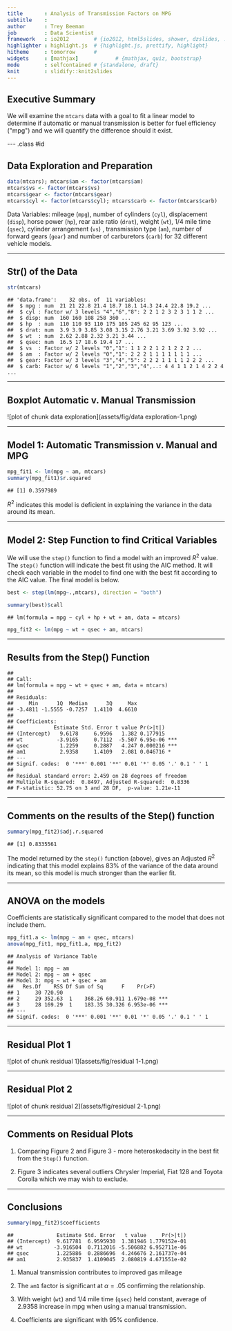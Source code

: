 ```yaml
---
title       : Analysis of Transmission Factors on MPG
subtitle    : 
author      : Trey Beeman
job         : Data Scientist
framework   : io2012        # {io2012, html5slides, shower, dzslides, ...}
highlighter : highlight.js  # {highlight.js, prettify, highlight}
hitheme     : tomorrow      # 
widgets     : [mathjax]            # {mathjax, quiz, bootstrap}
mode        : selfcontained # {standalone, draft}
knit        : slidify::knit2slides
---
```


## Executive Summary 

We will examine the `mtcars` data with a goal to fit a linear model to determine if automatic or manual transmission is better for fuel efficiency ("mpg") and we will quantify the difference should it exist.

--- .class #id 

## Data Exploration and Preparation


```r
data(mtcars); mtcars$am <- factor(mtcars$am)
mtcars$vs <- factor(mtcars$vs)
mtcars$gear <- factor(mtcars$gear)
mtcars$cyl <- factor(mtcars$cyl); mtcars$carb <- factor(mtcars$carb)
```
Data Variables: mileage (`mpg`), number of cylinders (`cyl`), 
displacement (`disp`), horse power (`hp`), rear axle ratio (`drat`), 
weight (`wt`), 1/4 mile time (`qsec`), cylinder arrangement (`vs`) , transmission type (`am`), number of forward gears (`gear`) and number of carburetors (`carb`) for 32 different vehicle models.

---

## Str() of the Data


```r
str(mtcars)
```

```
## 'data.frame':	32 obs. of  11 variables:
##  $ mpg : num  21 21 22.8 21.4 18.7 18.1 14.3 24.4 22.8 19.2 ...
##  $ cyl : Factor w/ 3 levels "4","6","8": 2 2 1 2 3 2 3 1 1 2 ...
##  $ disp: num  160 160 108 258 360 ...
##  $ hp  : num  110 110 93 110 175 105 245 62 95 123 ...
##  $ drat: num  3.9 3.9 3.85 3.08 3.15 2.76 3.21 3.69 3.92 3.92 ...
##  $ wt  : num  2.62 2.88 2.32 3.21 3.44 ...
##  $ qsec: num  16.5 17 18.6 19.4 17 ...
##  $ vs  : Factor w/ 2 levels "0","1": 1 1 2 2 1 2 1 2 2 2 ...
##  $ am  : Factor w/ 2 levels "0","1": 2 2 2 1 1 1 1 1 1 1 ...
##  $ gear: Factor w/ 3 levels "3","4","5": 2 2 2 1 1 1 1 2 2 2 ...
##  $ carb: Factor w/ 6 levels "1","2","3","4",..: 4 4 1 1 2 1 4 2 2 4 ...
```

---

## Boxplot Automatic v. Manual Transmission

![plot of chunk data exploration](assets/fig/data exploration-1.png)

---

## Model 1: Automatic Transmission v. Manual and MPG


```r
mpg_fit1 <- lm(mpg ~ am, mtcars)
summary(mpg_fit1)$r.squared
```

```
## [1] 0.3597989
```

$R^{2}$ indicates this model is deficient in explaining the variance in the data around its mean.  

---

## Model 2: Step Function to find Critical Variables

We will use the `step()` function to find a model with an improved $R^{2}$ value.  The `step()` function will indicate the best fit using the AIC method.  It will check each variable in the model to find one with the best fit according to the AIC value.  The final model is below.


```r
best <- step(lm(mpg~.,mtcars), direction = "both")
```


```r
summary(best)$call
```

```
## lm(formula = mpg ~ cyl + hp + wt + am, data = mtcars)
```

```r
mpg_fit2 <- lm(mpg ~ wt + qsec + am, mtcars)
```

---

## Results from the Step() Function


```
## 
## Call:
## lm(formula = mpg ~ wt + qsec + am, data = mtcars)
## 
## Residuals:
##     Min      1Q  Median      3Q     Max 
## -3.4811 -1.5555 -0.7257  1.4110  4.6610 
## 
## Coefficients:
##             Estimate Std. Error t value Pr(>|t|)    
## (Intercept)   9.6178     6.9596   1.382 0.177915    
## wt           -3.9165     0.7112  -5.507 6.95e-06 ***
## qsec          1.2259     0.2887   4.247 0.000216 ***
## am1           2.9358     1.4109   2.081 0.046716 *  
## ---
## Signif. codes:  0 '***' 0.001 '**' 0.01 '*' 0.05 '.' 0.1 ' ' 1
## 
## Residual standard error: 2.459 on 28 degrees of freedom
## Multiple R-squared:  0.8497,	Adjusted R-squared:  0.8336 
## F-statistic: 52.75 on 3 and 28 DF,  p-value: 1.21e-11
```

---

## Comments on the results of the Step() function


```r
summary(mpg_fit2)$adj.r.squared
```

```
## [1] 0.8335561
```

The model returned by the `step()` function (above), gives an Adjusted $R^{2}$ indicating that this model explains 83% of the variance of the data around its mean, so this model is much stronger than the earlier fit.

---

## ANOVA on the models

Coefficients are statistically significant compared to the model that does not include them.


```r
mpg_fit1.a <- lm(mpg ~ am + qsec, mtcars)
anova(mpg_fit1, mpg_fit1.a, mpg_fit2)
```

```
## Analysis of Variance Table
## 
## Model 1: mpg ~ am
## Model 2: mpg ~ am + qsec
## Model 3: mpg ~ wt + qsec + am
##   Res.Df    RSS Df Sum of Sq      F    Pr(>F)    
## 1     30 720.90                                  
## 2     29 352.63  1    368.26 60.911 1.679e-08 ***
## 3     28 169.29  1    183.35 30.326 6.953e-06 ***
## ---
## Signif. codes:  0 '***' 0.001 '**' 0.01 '*' 0.05 '.' 0.1 ' ' 1
```

---

## Residual Plot 1

![plot of chunk residual 1](assets/fig/residual 1-1.png)

---

## Residual Plot 2

![plot of chunk residual 2](assets/fig/residual 2-1.png)

---

## Comments on Residual Plots

1. Comparing Figure 2 and Figure 3 - more heteroskedacity in the best fit from the `Step()` function.

2. Figure 3 indicates several outliers Chrysler Imperial, Fiat 128 and Toyota Corolla which we may wish to exclude.

---

## Conclusions


```r
summary(mpg_fit2)$coefficients
```

```
##              Estimate Std. Error   t value     Pr(>|t|)
## (Intercept)  9.617781  6.9595930  1.381946 1.779152e-01
## wt          -3.916504  0.7112016 -5.506882 6.952711e-06
## qsec         1.225886  0.2886696  4.246676 2.161737e-04
## am1          2.935837  1.4109045  2.080819 4.671551e-02
```

1. Manual transmission contributes to improved gas mileage

2. The `am1` factor is significant at $\alpha = .05$ confirming the relationship.

3. With weight (`wt`) and 1/4 mile time (`qsec`) held constant, average of 2.9358 increase in mpg when using a manual transmission.

4. Coefficients are significant with 95% confidence.
